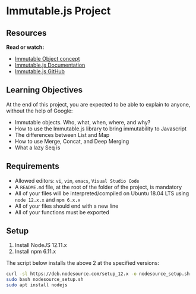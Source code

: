 # Immutable.js Project

## Resources
**Read or watch:**
- [Immutable Object concept](https://en.wikipedia.org/wiki/Immutable_object)
- [Immutable.js Documentation](https://immutable-js.com/docs/v5/)
- [Immutable.js GitHub](https://github.com/immutable-js/immutable-js)

## Learning Objectives
At the end of this project, you are expected to be able to explain to anyone, without the help of Google:

- Immutable objects. Who, what, when, where, and why?
- How to use the Immutable.js library to bring immutability to Javascript
- The differences between List and Map
- How to use Merge, Concat, and Deep Merging
- What a lazy Seq is

## Requirements
- Allowed editors: `vi`, `vim`, `emacs`, `Visual Studio Code`
- A `README.md` file, at the root of the folder of the project, is mandatory
- All of your files will be interpreted/compiled on Ubuntu 18.04 LTS using `node 12.x.x` and `npm 6.x.x`
- All of your files should end with a new line
- All of your functions must be exported

## Setup
1. Install NodeJS 12.11.x
2. Install npm 6.11.x

The script below installs the above 2 at the specified versions:
```bash
curl -sl https://deb.nodesource.com/setup_12.x -o nodesource_setup.sh
sudo bash nodesource_setup.sh
sudo apt install nodejs